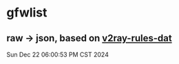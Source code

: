 # gfwlist
## raw -> json, based on [v2ray-rules-dat](https://github.com/Loyalsoldier/v2ray-rules-dat)
Sun Dec 22 06:00:53 PM CST 2024

